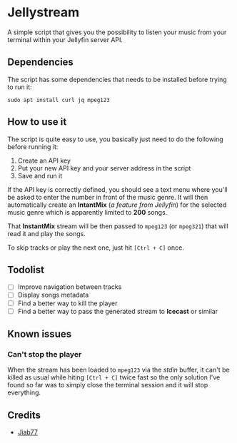 # Jellystream

A simple script that gives you the possibility to listen your music from your terminal within your Jellyfin server API.

## Dependencies

The script has some dependencies that needs to be installed before trying to run it:

```
sudo apt install curl jq mpeg123
```

## How to use it

The script is quite easy to use, you basically just need to do the following before running it:

1. Create an API key
2. Put your new API key and your server address in the script
3. Save and run it

If the API key is correctly defined, you should see a text menu where you'll be asked to enter the number in front of the music genre. It will then automatically create an __IntantMix__ (_a feature from Jellyfin_) for the selected music genre which is apparently limited to __200__ songs.

That __InstantMix__ stream will be then passed to `mpeg123` (or `mpeg321`) that will read it and play the songs.

To skip tracks or play the next one, just hit `[Ctrl + C]` once.

## Todolist

* [ ] Improve navigation between tracks
* [ ] Display songs metadata
* [ ] Find a better way to kill the player
* [ ] Find a better way to pass the generated stream to __Icecast__ or similar

## Known issues

### Can't stop the player

When the stream has been loaded to `mpeg123` via the _stdin_ buffer, it can't be killed as usual while hiting `[Ctrl + C]` twice fast so the only solution I've found so far was to simply close the terminal session and it will stop everything.

## Credits

* [Jiab77](https://twitter.com/jiab77)
